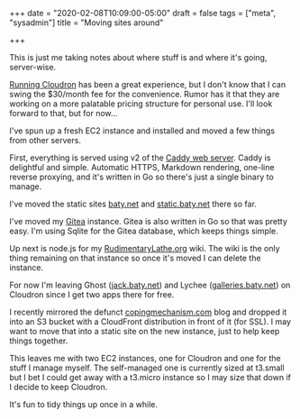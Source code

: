 +++
date = "2020-02-08T10:09:00-05:00"
draft = false
tags = ["meta", "sysadmin"]
title = "Moving sites around"

+++

This is just me taking notes about where stuff is and where it's going,
server-wise.

[Running Cloudron](https://jack.baty.net/2020/cloudron/) has been a great experience, but I don't know that I can swing
the $30/month fee for the convenience. Rumor has it that they are
working on a more palatable pricing structure for personal use. I'll look
forward to that, but for now...

I've spun up a fresh EC2 instance and installed and moved a few
things from other servers.

First, everything is served using v2 of the [Caddy web server](https://caddyserver.com). Caddy is
delightful and simple. Automatic HTTPS, Markdown rendering, one-line reverse
proxying, and it's written in Go so there's just a single binary to manage.

I've moved the static sites [baty.net](https://baty.net/) and [static.baty.net](https://static.baty.net/) there so far.

I've moved my [Gitea](https://gitea.io/en-us/) instance. Gitea is also written in Go so that was pretty easy.
I'm using Sqlite for the Gitea database, which keeps things simple.

Up next is node.js for my [RudimentaryLathe.org](https://rudimentarylathe.org/) wiki. The wiki is the only thing
remaining on that instance so once it's moved I can delete the instance.

For now I'm leaving Ghost ([jack.baty.net](https://jack.baty.net/)) and Lychee ([galleries.baty.net](https://galleries.baty.net/)) on
Cloudron since I get two apps there for free.

I recently mirrored the defunct [copingmechanism.com](https://copingmechanism.com) blog and dropped it into an
S3 bucket with a CloudFront distribution in front of it (for SSL). I may want to
move that into a static site on the new instance, just to help keep things together.

This leaves me with two EC2 instances, one for Cloudron and one for the stuff I
manage myself. The self-managed one is currently sized at t3.small but I bet I
could get away with a t3.micro instance so I may size that down if I decide to
keep Cloudron.

It's fun to tidy things up once in a while.

